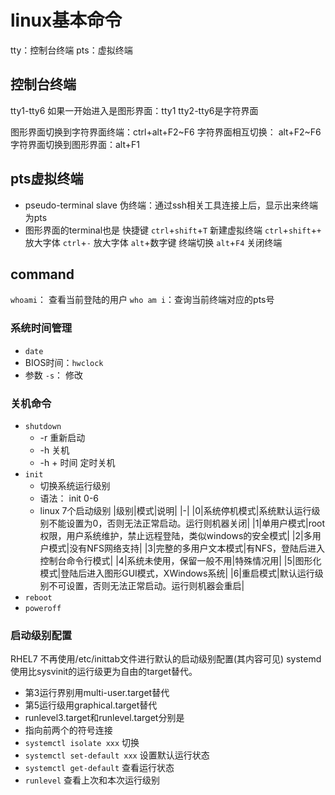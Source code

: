 # linux基本命令
tty：控制台终端
pts：虚拟终端

## 控制台终端
tty1-tty6
如果一开始进入是图形界面：tty1
tty2-tty6是字符界面

图形界面切换到字符界面终端：ctrl+alt+F2~F6
字符界面相互切换： alt+F2~F6
字符界面切换到图形界面：alt+F1

## pts虚拟终端
- pseudo-terminal slave 伪终端：通过ssh相关工具连接上后，显示出来终端为pts
- 图形界面的terminal也是
快捷键
`ctrl`+`shift`+`T` 新建虚拟终端
`ctrl`+`shift`+`+` 放大字体
`ctrl`+`-`	放大字体
`alt`+数字键 终端切换
`alt`+`F4` 关闭终端

## command
`whoami`： 查看当前登陆的用户
`who am i`：查询当前终端对应的pts号

### 系统时间管理
- `date` 
- BIOS时间：`hwclock`
- 参数 `-s`： 修改

### 关机命令
- `shutdown`
    - -r 重新启动
    - -h 关机
    - -h + 时间  定时关机
- `init`
    - 切换系统运行级别
    - 语法： init 0-6
    - linux 7个启动级别
    |级别|模式|说明|
    |-|
    |0|系统停机模式|系统默认运行级别不能设置为0，否则无法正常启动。运行则机器关闭|
    |1|单用户模式|root权限，用户系统维护，禁止远程登陆，类似windows的安全模式|
    |2|多用户模式|没有NFS网络支持|
    |3|完整的多用户文本模式|有NFS，登陆后进入控制台命令行模式|
    |4|系统未使用，保留一般不用|特殊情况用|
    |5|图形化模式|登陆后进入图形GUI模式，XWindows系统|
    |6|重启模式|默认运行级别不可设置，否则无法正常启动。运行则机器会重启|
- `reboot`
- `poweroff`

### 启动级别配置
RHEL7 不再使用/etc/inittab文件进行默认的启动级别配置(其内容可见)
systemd使用比sysvinit的运行级更为自由的target替代。
- 第3运行界别用multi-user.target替代
- 第5运行级用graphical.target替代
- runlevel3.target和runlevel.target分别是
- 指向前两个的符号连接
- `systemctl isolate xxx` 切换
- `systemctl set-default xxx` 设置默认运行状态
- `systemctl get-default` 查看运行状态
- `runlevel` 查看上次和本次运行级别